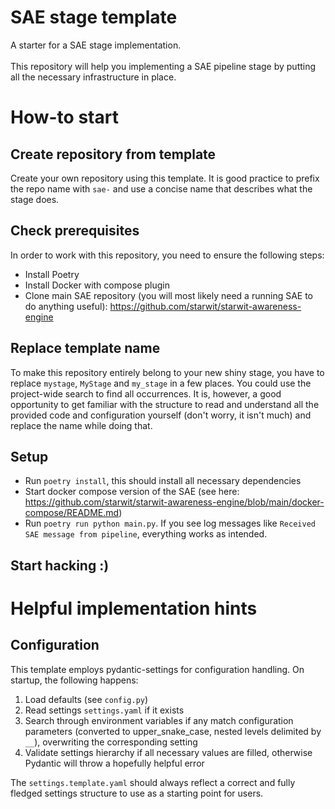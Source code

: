 # SAE stage template
A starter for a SAE stage implementation.\
\
This repository will help you implementing a SAE pipeline stage by putting all the necessary infrastructure in place.

# How-to start

## Create repository from template
Create your own repository using this template. It is good practice to prefix the repo name with `sae-` and use a concise name that describes what the stage does.

## Check prerequisites
In order to work with this repository, you need to ensure the following steps:
- Install Poetry
- Install Docker with compose plugin
- Clone main SAE repository (you will most likely need a running SAE to do anything useful): https://github.com/starwit/starwit-awareness-engine

## Replace template name
To make this repository entirely belong to your new shiny stage, you have to replace `mystage`, `MyStage` and `my_stage` in a few places. You could use the project-wide search to find all occurrences. It is, however, a good opportunity to get familiar with the structure to read and understand all the provided code and configuration yourself (don't worry, it isn't much) and replace the name while doing that.

## Setup
- Run `poetry install`, this should install all necessary dependencies
- Start docker compose version of the SAE (see here: https://github.com/starwit/starwit-awareness-engine/blob/main/docker-compose/README.md)
- Run `poetry run python main.py`. If you see log messages like `Received SAE message from pipeline`, everything works as intended.

## Start hacking :)

# Helpful implementation hints

## Configuration
This template employs pydantic-settings for configuration handling. On startup, the following happens:
1. Load defaults (see `config.py`)
2. Read settings `settings.yaml` if it exists
3. Search through environment variables if any match configuration parameters (converted to upper_snake_case, nested levels delimited by `__`), overwriting the corresponding setting
4. Validate settings hierarchy if all necessary values are filled, otherwise Pydantic will throw a hopefully helpful error

The `settings.template.yaml` should always reflect a correct and fully fledged settings structure to use as a starting point for users. 